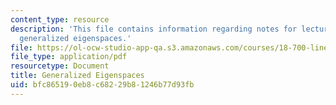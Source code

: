```yaml
---
content_type: resource
description: 'This file contains information regarding notes for lectures 22 and 23:
  generalized eigenspaces.'
file: https://ol-ocw-studio-app-qa.s3.amazonaws.com/courses/18-700-linear-algebra-fall-2013/bfc865190eb8c68229b81246b77d93fb_MIT18_700F13_generalized.pdf
file_type: application/pdf
resourcetype: Document
title: Generalized Eigenspaces
uid: bfc86519-0eb8-c682-29b8-1246b77d93fb
---
```


